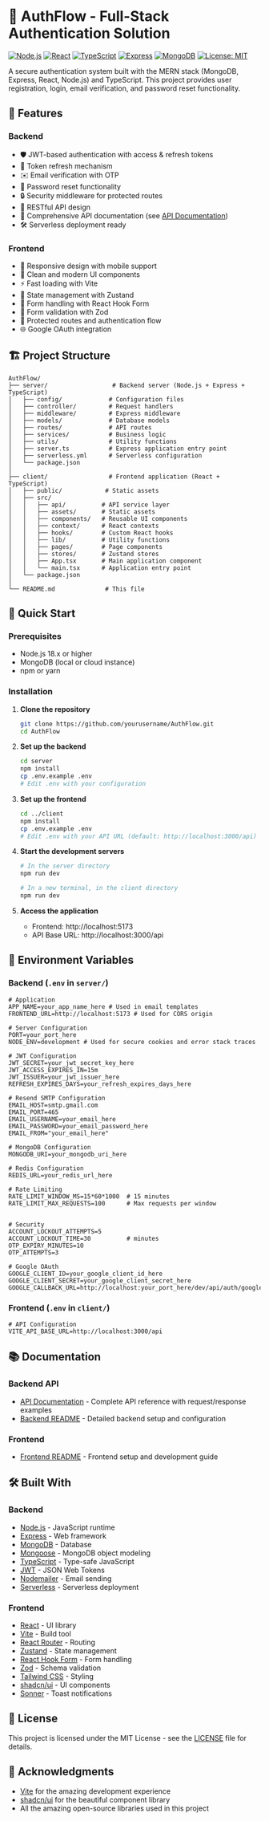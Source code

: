 # 🔐 AuthFlow - Full-Stack Authentication Solution

[![Node.js](https://img.shields.io/badge/Node.js-18.x-339933?logo=node.js)](https://nodejs.org/)
[![React](https://img.shields.io/badge/React-18.2.0-61DAFB?logo=react)](https://reactjs.org/)
[![TypeScript](https://img.shields.io/badge/TypeScript-5.0.0-3178C6?logo=typescript)](https://www.typescriptlang.org/)
[![Express](https://img.shields.io/badge/Express-4.18.2-000000?logo=express)](https://expressjs.com/)
[![MongoDB](https://img.shields.io/badge/MongoDB-6.0-47A248?logo=mongodb)](https://www.mongodb.com/)
[![License: MIT](https://img.shields.io/badge/License-MIT-yellow.svg)](https://opensource.org/licenses/MIT)

A secure authentication system built with the MERN stack (MongoDB, Express, React, Node.js) and TypeScript. This project provides user registration, login, email verification, and password reset functionality.

## 🌟 Features

### Backend
- 🛡️ JWT-based authentication with access & refresh tokens
- 🔄 Token refresh mechanism
- ✉️ Email verification with OTP
- 🔄 Password reset functionality
- 🔒 Security middleware for protected routes
- 🚀 RESTful API design
- 📝 Comprehensive API documentation (see [API Documentation](server/API_DOCUMENTATION.md))
- 🛠️ Serverless deployment ready

### Frontend
- 📱 Responsive design with mobile support
- 🎨 Clean and modern UI components
- ⚡ Fast loading with Vite
- 🔄 State management with Zustand
- 📝 Form handling with React Hook Form
- 📝 Form validation with Zod
- 🔐 Protected routes and authentication flow
- 🌐 Google OAuth integration

## 🏗️ Project Structure

```
AuthFlow/
├── server/                  # Backend server (Node.js + Express + TypeScript)
│   ├── config/             # Configuration files
│   ├── controller/         # Request handlers
│   ├── middleware/         # Express middleware
│   ├── models/             # Database models
│   ├── routes/             # API routes
│   ├── services/           # Business logic
│   ├── utils/              # Utility functions
│   ├── server.ts           # Express application entry point
│   ├── serverless.yml      # Serverless configuration
│   └── package.json
│
├── client/                 # Frontend application (React + TypeScript)
│   ├── public/            # Static assets
│   ├── src/
│   │   ├── api/          # API service layer
│   │   ├── assets/       # Static assets
│   │   ├── components/   # Reusable UI components
│   │   ├── context/      # React contexts
│   │   ├── hooks/        # Custom React hooks
│   │   ├── lib/          # Utility functions
│   │   ├── pages/        # Page components
│   │   ├── stores/       # Zustand stores
│   │   ├── App.tsx       # Main application component
│   │   └── main.tsx      # Application entry point
│   └── package.json
│
└── README.md              # This file
```

## 🚀 Quick Start

### Prerequisites

- Node.js 18.x or higher
- MongoDB (local or cloud instance)
- npm or yarn

### Installation

1. **Clone the repository**
   ```bash
   git clone https://github.com/yourusername/AuthFlow.git
   cd AuthFlow
   ```

2. **Set up the backend**
   ```bash
   cd server
   npm install
   cp .env.example .env
   # Edit .env with your configuration
   ```

3. **Set up the frontend**
   ```bash
   cd ../client
   npm install
   cp .env.example .env
   # Edit .env with your API URL (default: http://localhost:3000/api)
   ```

4. **Start the development servers**
   ```bash
   # In the server directory
   npm run dev
   
   # In a new terminal, in the client directory
   npm run dev
   ```

5. **Access the application**
   - Frontend: http://localhost:5173
   - API Base URL: http://localhost:3000/api

## 🔧 Environment Variables

### Backend (`.env` in `server/`)
```env
# Application
APP_NAME=your_app_name_here # Used in email templates
FRONTEND_URL=http://localhost:5173 # Used for CORS origin

# Server Configuration
PORT=your_port_here
NODE_ENV=development # Used for secure cookies and error stack traces

# JWT Configuration
JWT_SECRET=your_jwt_secret_key_here
JWT_ACCESS_EXPIRES_IN=15m
JWT_ISSUER=your_jwt_issuer_here
REFRESH_EXPIRES_DAYS=your_refresh_expires_days_here

# Resend SMTP Configuration
EMAIL_HOST=smtp.gmail.com
EMAIL_PORT=465
EMAIL_USERNAME=your_email_here
EMAIL_PASSWORD=your_email_password_here
EMAIL_FROM="your_email_here"

# MongoDB Configuration
MONGODB_URI=your_mongodb_uri_here

# Redis Configuration
REDIS_URL=your_redis_url_here

# Rate Limiting
RATE_LIMIT_WINDOW_MS=15*60*1000  # 15 minutes
RATE_LIMIT_MAX_REQUESTS=100      # Max requests per window


# Security
ACCOUNT_LOCKOUT_ATTEMPTS=5
ACCOUNT_LOCKOUT_TIME=30          # minutes
OTP_EXPIRY_MINUTES=10
OTP_ATTEMPTS=3

# Google OAuth
GOOGLE_CLIENT_ID=your_google_client_id_here
GOOGLE_CLIENT_SECRET=your_google_client_secret_here
GOOGLE_CALLBACK_URL=http://localhost:your_port_here/dev/api/auth/google/callback
```

### Frontend (`.env` in `client/`)
```env
# API Configuration
VITE_API_BASE_URL=http://localhost:3000/api
```

## 📚 Documentation

### Backend API
- [API Documentation](server/API_DOCUMENTATION.md) - Complete API reference with request/response examples
- [Backend README](server/README.md) - Detailed backend setup and configuration

### Frontend
- [Frontend README](client/README.md) - Frontend setup and development guide

## 🛠️ Built With

### Backend
- [Node.js](https://nodejs.org/) - JavaScript runtime
- [Express](https://expressjs.com/) - Web framework
- [MongoDB](https://www.mongodb.com/) - Database
- [Mongoose](https://mongoosejs.com/) - MongoDB object modeling
- [TypeScript](https://www.typescriptlang.org/) - Type-safe JavaScript
- [JWT](https://jwt.io/) - JSON Web Tokens
- [Nodemailer](https://nodemailer.com/) - Email sending
- [Serverless](https://www.serverless.com/) - Serverless deployment

### Frontend
- [React](https://reactjs.org/) - UI library
- [Vite](https://vitejs.dev/) - Build tool
- [React Router](https://reactrouter.com/) - Routing
- [Zustand](https://github.com/pmndrs/zustand) - State management
- [React Hook Form](https://react-hook-form.com/) - Form handling
- [Zod](https://zod.dev/) - Schema validation
- [Tailwind CSS](https://tailwindcss.com/) - Styling
- [shadcn/ui](https://ui.shadcn.com/) - UI components
- [Sonner](https://sonner.emilkowal.ski/) - Toast notifications

## 📄 License

This project is licensed under the MIT License - see the [LICENSE](LICENSE) file for details.

## 🙏 Acknowledgments

- [Vite](https://vitejs.dev/) for the amazing development experience
- [shadcn/ui](https://ui.shadcn.com/) for the beautiful component library
- All the amazing open-source libraries used in this project
